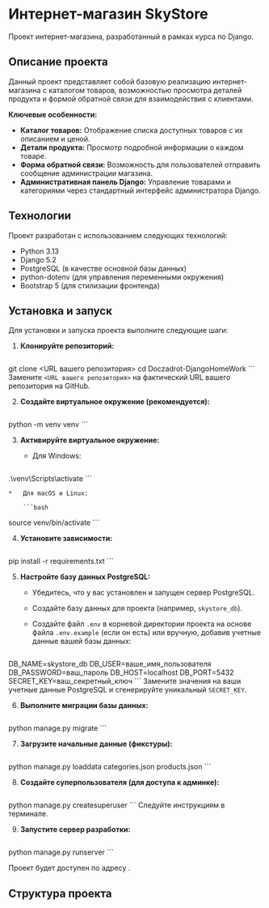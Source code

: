 # Интернет-магазин SkyStore

Проект интернет-магазина, разработанный в рамках курса по Django.

## Описание проекта

Данный проект представляет собой базовую реализацию интернет-магазина с каталогом товаров, возможностью просмотра деталей продукта и формой обратной связи для взаимодействия с клиентами.

**Ключевые особенности:**

*   **Каталог товаров:** Отображение списка доступных товаров с их описанием и ценой.
*   **Детали продукта:** Просмотр подробной информации о каждом товаре.
*   **Форма обратной связи:** Возможность для пользователей отправить сообщение администрации магазина.
*   **Административная панель Django:** Управление товарами и категориями через стандартный интерфейс администратора Django.

## Технологии

Проект разработан с использованием следующих технологий:

*   Python 3.13
*   Django 5.2 
*   PostgreSQL (в качестве основной базы данных)
*   python-dotenv (для управления переменными окружения)
*   Bootstrap 5 (для стилизации фронтенда)

## Установка и запуск

Для установки и запуска проекта выполните следующие шаги:

1.  **Клонируйте репозиторий:**

    ```bash
git clone <URL вашего репозитория>
cd Doczadrot-DjangoHomeWork
    ```
    Замените `<URL вашего репозитория>` на фактический URL вашего репозитория на GitHub.

2.  **Создайте виртуальное окружение (рекомендуется):**

    ```bash
python -m venv venv
    ```

3.  **Активируйте виртуальное окружение:**

    *   Для Windows:

        ```bash
.\venv\Scripts\activate
        ```

    *   Для macOS и Linux:

        ```bash
source venv/bin/activate
        ```

4.  **Установите зависимости:**

    ```bash
pip install -r requirements.txt
    ```

5.  **Настройте базу данных PostgreSQL:**

    *   Убедитесь, что у вас установлен и запущен сервер PostgreSQL.
    *   Создайте базу данных для проекта (например, `skystore_db`).
    *   Создайте файл `.env` в корневой директории проекта на основе файла `.env.example` (если он есть) или вручную, добавив учетные данные вашей базы данных:

        ```dotenv
DB_NAME=skystore_db
DB_USER=ваше_имя_пользователя
DB_PASSWORD=ваш_пароль
DB_HOST=localhost
DB_PORT=5432
SECRET_KEY=ваш_секретный_ключ
        ```
        Замените значения на ваши учетные данные PostgreSQL и сгенерируйте уникальный `SECRET_KEY`.

6.  **Выполните миграции базы данных:**

    ```bash
python manage.py migrate
    ```

7.  **Загрузите начальные данные (фикстуры):**

    ```bash
python manage.py loaddata categories.json products.json
    ```

8.  **Создайте суперпользователя (для доступа к админке):**

    ```bash
python manage.py createsuperuser
    ```
    Следуйте инструкциям в терминале.

9.  **Запустите сервер разработки:**

    ```bash
python manage.py runserver
    ```

Проект будет доступен по адресу <mcurl name="http://127.0.0.1:8000/" url="http://127.0.0.1:8000/"></mcurl>.

## Структура проекта